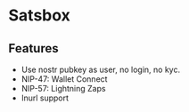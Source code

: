 # Satsbox

## Features

- Use nostr pubkey as user, no login, no kyc.
- NIP-47: Wallet Connect
- NIP-57: Lightning Zaps
- lnurl support

